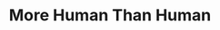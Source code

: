 ---
layout: other-video
permalink: /more-human-than-human
title: More Human Than Human
video_number: 71
release_date: 1999-01-01
description: 
cast: 
video_info:
  - 
video_available: false
medium: music video
old_cm_description: |
  I wanted to get a fake band together for a White Zombie music video, but we didn't have any instruments available, so the guitarist had to rock out on an acoustic guitar and the drummer just sat on a bed and slapped two dummy monster heads. It was real funny. The song on the CD played into my vcr which was connected to my camera, so the videotape recorded us on the video signal and the music simultaneously on the audio signal. The TV was turned on, blasting the music from its speaker, so we could perform to it and I could lip sync the vocals in my black top hat and long hair wig. After copying the best take onto another videotape, I inserted stock footage of old horror movies of mine to complete it.
james_old_star_rating: 4
james_old_number_rating: 7
---
